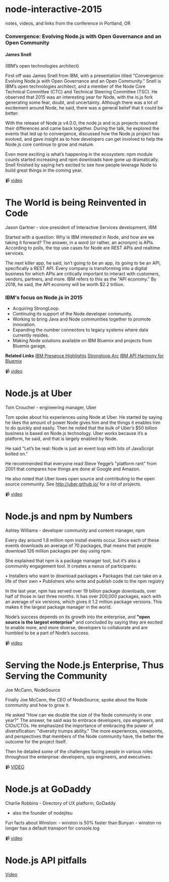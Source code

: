 # node-interactive-2015
notes, videos, and links from the conference in Portland, OR


### Convergence: Evolving Node.js with Open Governance and an Open Community

#### James Snell
(IBM’s open technologies architect)

First off was James Snell from IBM, with a presentation titled "Convergence: Evolving Node.js with Open Governance and an Open Community." Snell is IBM’s open technologies architect, and a member of the Node Core Technical Committee (CTC) and Technical Steering Committee (TSC). He observed that 2015 was an interesting year for Node, with the io.js fork generating some fear, doubt, and uncertainty.  Although there was a lot of excitement around Node, he said, there was a general belief that it could be better.

With the release of Node.js v4.0.0, the node.js and io.js projects resolved their differences and came back together. During the talk, he explored the events that led up to convergence, discussed how the Node.js project has evolved, and gave insight as to how developers can get involved to help the Node.js core continue to grow and mature.

Even more exciting is what’s happening in the ecosystem: npm module counts started increasing and npm downloads have gone up dramatically. Snell finished by saying he’s excited to see how people leverage Node to build great things in the coming year.

:video_camera: [video](https://youtu.be/O28Knn00qYo)

# The World is being Reinvented in Code
Jason Gartner - vice-president of Interactive Services development, IBM

Started with a question: Why is IBM interested in Node, and how are we taking it forward? The answer, in a word (or rather, an acronym) is APIs. According to polls, the top use cases for Node are REST APIs and realtime services.

The next killer app, he said, isn’t going to be an app, its going to be an API, specifically a REST API. Every company is transforming into a digital business for which APIs are critically important to interact with customers, vendors, partners, and more. IBM refers to this as the "API economy." By 2018, he said, the API economy will be worth $2.2 trillion.

### IBM's focus on Node.js in 2015
- Acquiring StrongLoop.
- Continuing its support of the Node developer community.
- Working to bring Java and Node communities together to promote innovation.
- Expanding the number connectors to legacy systems where data currently resides.
- Making Node solutions available on IBM Bluemix and projects from Bluemix garage.

**Related Links**
[IBM Presence Highlights](http://www-03.ibm.com/software/products/en/ibm-presence-insights)
[Strongloop Arc](https://strongloop.com/node-js/arc/)
[IBM API Harmony for Bluemix](https://developer.ibm.com/bluemix/2015/07/01/api-harmony/)

:video_camera: [video](https://youtu.be/iiLCWMoI6D0)

# Node.js at Uber
Tom Croucher - engineering manager, Uber

Tom spoke about his experiences using Node at Uber. He started by saying he likes the amount of power Node gives him and the things it enables him to do quickly and easily. Then he noted that the bulk of Uber’s $50 billion business is based on Node.js technology. Uber works because it’s a platform, he said, and that is largely enabled by Node.

He said "Let’s be real: Node is just an event loop with bits of JavaScript bolted on."

He recommended that everyone read Steve Yegge’s "platform rant" from 2001 that compares how things are done at Google and Amazon.

He also noted that Uber loves open source and contributing to the open source community. See http://uber.github.io/ for a list of projects.

:video_camera: [video](https://youtu.be/ElI5QtUISWM)

# Node.js and npm by Numbers
Ashley Williams - developer community and content manager, npm

Every day around 1.8 million npm install events occur. Since each of these events downloads an average of 70 packages, that means that people download 126 million packages per day using npm.

She explained that npm is a package manager tool, but it’s also a community engagement tool. It creates a nexus of participants:

• Installers who want to download packages
• Packages that can take on a life of their own
• Publishers who write and publish code to the npm registry

In the last year, npm has served over 19 billion package downloads, over half of those in last three months. It has over 200,000 packages, each with an average of six versions, which gives it 1.2 million package versions. This makes it the largest package manager in the world.

Node’s success depends on its growth into the enterprise, and **"open source is the largest enterprise"** and concluded by saying they are excited to enable more, and more diverse, developers to collaborate and are humbled to be a part of Node’s success.

:video_camera: [video](https://youtu.be/5ikjwX2ur2U)

# Serving the Node.js Enterprise, Thus Serving the Community
Joe McCann, NodeSource

Finally Joe McCann, the CEO of NodeSource, spoke about the Node community and how to grow it.

He asked "How can we double the size of the Node community in one year?" The answer, he said was to embrace developers, ops engineers, and CIOs/CTOs. He emphasized the importance of embracing the power of diversification: "diversity trumps ability." The more experiences, viewpoints, and perspectives that members of the Node community have, the better the outcome for the project itself.

Then he detailed some of the challenges facing people in various roles throughout the enterprise: developers, ops engineers, and executives.

:video_camera: [VIDEO](https://youtu.be/wF1oNXeFnWI)

# Node.js at GoDaddy
Charlie Robbins - Directory of UX platform, GoDaddy
* also the founder of nodejitsu

Fun facts about Winston:
    - winston is 50% faster than Bunyan
    - winston no longer has a default transport for console.log

:video_camera: [video](https://youtu.be/MtpGVP-Qs-k)

# Node.js API pitfalls
[Video](https://youtu.be/jJaIwea8r2A)




